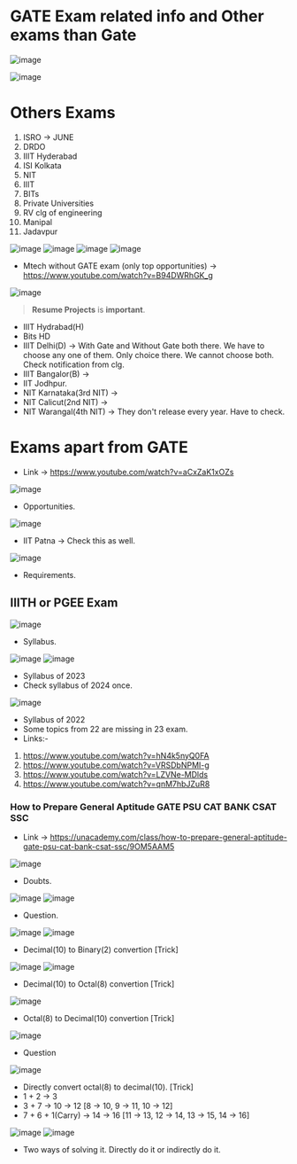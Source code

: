 # GATE Exam related info and Other exams than Gate

![image](https://github.com/arghanath007/Data-Structure-and-Algorithms/assets/54589605/5f434f03-db72-461e-8147-196c358e2033)

![image](https://github.com/arghanath007/Data-Structure-and-Algorithms/assets/54589605/1ca9ab42-06a4-4c0e-ba2b-96d0ba06e1d8)

# Others Exams

1) ISRO -> JUNE
2) DRDO
3) IIIT Hyderabad
4) ISI Kolkata
5) NIT
6) IIIT
7) BITs
8) Private Universities
9) RV clg of engineering
10) Manipal
11) Jadavpur

![image](https://github.com/arghanath007/Data-Structure-and-Algorithms/assets/54589605/6c3a550b-705e-48dd-93d6-a05cf5ab061c)
![image](https://github.com/arghanath007/Data-Structure-and-Algorithms/assets/54589605/8544347e-e252-4b77-8f81-723e23a7ee01)
![image](https://github.com/arghanath007/Data-Structure-and-Algorithms/assets/54589605/2cf3da62-ced6-407e-980f-3b6c625d856c)
![image](https://github.com/arghanath007/Data-Structure-and-Algorithms/assets/54589605/2574d12c-363a-4f34-b37f-00899cde1bbb)

* Mtech without GATE exam (only top opportunities) -> https://www.youtube.com/watch?v=B94DWRhGK_g

![image](https://github.com/arghanath007/Data-Structure-and-Algorithms/assets/54589605/4a4aa423-940a-47da-9f0b-b8b2595793cc)

> **Resume Projects** is **important**.

* IIIT Hydrabad(H)
* Bits HD
* IIIT Delhi(D) -> With Gate and Without Gate both there. We have to choose any one of them. Only choice there. We cannot choose both. Check notification from clg.
* IIIT Bangalor(B) ->
* IIT Jodhpur.
* NIT Karnataka(3rd NIT) -> 
* NIT Calicut(2nd NIT) ->
* NIT Warangal(4th NIT) -> They don't release every year. Have to check.

# Exams apart from GATE

* Link -> https://www.youtube.com/watch?v=aCxZaK1xOZs

![image](https://github.com/arghanath007/Data-Structure-and-Algorithms/assets/54589605/33df8740-a1db-4a54-9c6f-d2cb2df53f80)

* Opportunities.

![image](https://github.com/arghanath007/Data-Structure-and-Algorithms/assets/54589605/1feb2568-27aa-488f-a150-a5952b202797)

* IIT Patna -> Check this as well.

![image](https://github.com/arghanath007/Data-Structure-and-Algorithms/assets/54589605/dbcbb555-ae7a-4942-b7c0-9a90e93dac9e)

* Requirements.

## IIITH or PGEE Exam

![image](https://github.com/arghanath007/Data-Structure-and-Algorithms/assets/54589605/4585d11a-9884-486a-b4cd-1fbd763df2e4)

* Syllabus.

![image](https://github.com/arghanath007/Data-Structure-and-Algorithms/assets/54589605/da7869f7-63a7-4bfa-af4c-4982c2dc4c60)
![image](https://github.com/arghanath007/Data-Structure-and-Algorithms/assets/54589605/47461dfc-b3ef-4f06-8a32-a61f7342d829)

* Syllabus of 2023
* Check syllabus of 2024 once.

![image](https://github.com/arghanath007/Data-Structure-and-Algorithms/assets/54589605/0fdc2af1-99ab-4797-b8de-2ebc742974c0)

* Syllabus of 2022
* Some topics from 22 are missing in 23 exam.
* Links:-

1) https://www.youtube.com/watch?v=hN4k5nyQ0FA
2) https://www.youtube.com/watch?v=VRSDbNPMI-g
3) https://www.youtube.com/watch?v=LZVNe-MDlds
4) https://www.youtube.com/watch?v=qnM7hbJZuR8

###  How to Prepare General Aptitude GATE PSU CAT BANK CSAT SSC

* Link -> https://unacademy.com/class/how-to-prepare-general-aptitude-gate-psu-cat-bank-csat-ssc/9OM5AAM5

![image](https://github.com/arghanath007/Data-Structure-and-Algorithms/assets/54589605/34df0c73-4434-4cd5-8f03-ead15722fbca)

* Doubts.

![image](https://github.com/arghanath007/Data-Structure-and-Algorithms/assets/54589605/706e0407-2af5-44a2-b4ad-1490232ad734)
![image](https://github.com/arghanath007/Data-Structure-and-Algorithms/assets/54589605/c734008f-c116-4e1e-be09-2b3b2fe459ed)

* Question.

![image](https://github.com/arghanath007/Data-Structure-and-Algorithms/assets/54589605/90f7f9ce-2b20-4a72-8de8-82c6ef0ee9e9)
![image](https://github.com/arghanath007/Data-Structure-and-Algorithms/assets/54589605/67510b27-cf0d-4d85-bc3d-38bcffbb94ee)

* Decimal(10) to Binary(2) convertion [Trick]

![image](https://github.com/arghanath007/Data-Structure-and-Algorithms/assets/54589605/6b2d9c12-40db-4e73-9fd0-2f759c511c2f)
![image](https://github.com/arghanath007/Data-Structure-and-Algorithms/assets/54589605/094c6e18-0a71-4cdc-b406-817c2f138e0d)

* Decimal(10) to Octal(8) convertion [Trick]

![image](https://github.com/arghanath007/Data-Structure-and-Algorithms/assets/54589605/a3790af0-696b-4474-a2f5-be7f68389ab4)

* Octal(8) to Decimal(10)  convertion [Trick]

![image](https://github.com/arghanath007/Data-Structure-and-Algorithms/assets/54589605/dc638ede-3618-4406-873e-b439f93f9a2e)

* Question

![image](https://github.com/arghanath007/Data-Structure-and-Algorithms/assets/54589605/8d75eeb0-b25d-46e9-a218-92c333b862f5)

* Directly convert octal(8) to decimal(10). [Trick]
* 1 + 2 -> 3
* 3 + 7 -> 10 -> 12 [8 -> 10, 9 -> 11, 10 -> 12]
* 7 + 6 + 1(Carry) -> 14 -> 16 [11 -> 13, 12 -> 14, 13 -> 15, 14 -> 16]

![image](https://github.com/arghanath007/Data-Structure-and-Algorithms/assets/54589605/8ed3da59-3b24-4af2-8f6b-d2ff409d5243)
![image](https://github.com/arghanath007/Data-Structure-and-Algorithms/assets/54589605/4f7912b0-d290-416e-bb33-79cfe41900d8)

* Two ways of solving it. Directly do it or indirectly do it.


















